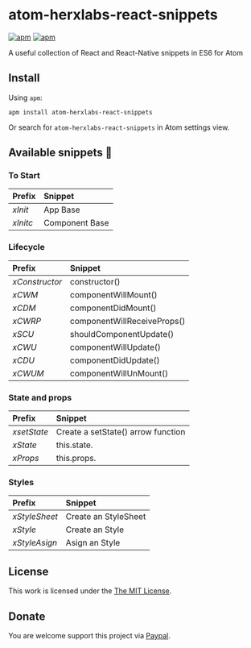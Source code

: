 # atom-herxlabs-react-snippets
[![apm](https://img.shields.io/apm/v/atom-herxlabs-react-snippets.svg)]()
[![apm](https://img.shields.io/apm/l/atom-herxlabs-react-snippets.svg)]()

A useful collection of React and React-Native snippets in ES6 for Atom

## Install
Using `apm`:

```
apm install atom-herxlabs-react-snippets
```

Or search for `atom-herxlabs-react-snippets` in Atom settings view.  <br />

## Available snippets :rocket:
### To Start
| Prefix    | Snippet       |
| :-------- | :------------ |
| *xInit*   | App Base |
| *xInitc*  | Component Base |

### Lifecycle
| Prefix    | Snippet       |
| :-------- | :------------ |
| *xConstructor*   | constructor() |
| *xCWM*   | componentWillMount() |
| *xCDM*   | componentDidMount() |
| *xCWRP*   | componentWillReceiveProps() |
| *xSCU*   | shouldComponentUpdate() |
| *xCWU*   | componentWillUpdate() |
| *xCDU*   | componentDidUpdate() |
| *xCWUM*   | componentWillUnMount() |

### State and props
| Prefix    | Snippet       |
| :-------- | :------------ |
| *xsetState*   | Create a setState() arrow function |
| *xState*   | this.state. |
| *xProps*   | this.props. |

### Styles
| Prefix    | Snippet       |
| :-------- | :------------ |
| *xStyleSheet*   | Create an StyleSheet |
| *xStyle*   | Create an Style |
| *xStyleAsign*   | Asign an Style |


## License
This work is licensed under the [The MIT License](https://raw.githubusercontent.com/HerXLabs/atom-herxlabs-react-snippets/master/LICENSE).

## Donate
You are welcome support this project via [Paypal](paypal.me/HerXLabsDonation/10).
